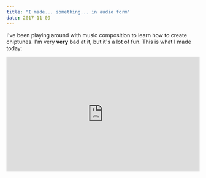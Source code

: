 ```yaml
---
title: "I made... something... in audio form"
date: 2017-11-09
---
```


I've been playing around with music composition to learn how to create chiptunes. I'm very **very** bad at it, but it's a lot of fun. This is what I made today:

<iframe src="https://w.soundcloud.com/player/?url=https%3A//api.soundcloud.com/tracks/353066258&amp;color=%23ff5500&amp;auto_play=false&amp;hide_related=false&amp;show_comments=true&amp;show_user=true&amp;show_reposts=false&amp;show_teaser=true&amp;visual=true" width="100%" height="300" frameborder="no" scrolling="no"></iframe>

